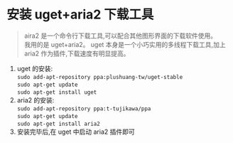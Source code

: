 # 安装 uget+aria2 下载工具
> aira2 是一个命令行下载工具,可以配合其他图形界面的下载软件使用。   
> 我用的是 uget+aria2。 uget 本身是一个小巧实用的多线程下载工具,加上 aria2 作为插件,下载速度有明显提高。

1. uget 的安装:   
`sudo add-apt-repository ppa:plushuang-tw/uget-stable`   
`sudo apt-get update`   
`sudo apt-get install uget`   
2. aria2 的安装:   
`sudo add-apt-repository ppa:t-tujikawa/ppa`   
`sudo apt-get update`   
`sudo apt-get install aria2`   
3. 安装完毕后,在 uget 中启动 aria2 插件即可